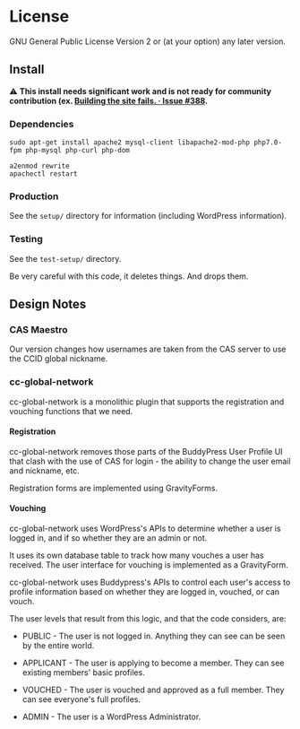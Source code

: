 # License

GNU General Public License Version 2 or (at your option) any later version.


## Install

:warning: **This install needs significant work and is not ready for
community contribution (ex. [Building the site fails. · Issue 
#388][issue388].**

[issue388]: https://github.com/creativecommons/commoners/issues/388


### Dependencies

```shell
sudo apt-get install apache2 mysql-client libapache2-mod-php php7.0-fpm php-mysql php-curl php-dom
```

```shell
a2enmod rewrite
apachectl restart
```


### Production

See the `setup/` directory for information (including WordPress information).


### Testing

See the `test-setup/` directory.

Be very careful with this code, it deletes things. And drops them.


## Design Notes


### CAS Maestro

Our version changes how usernames are taken from the CAS server to use the CCID
global nickname.


### cc-global-network

cc-global-network is a monolithic plugin that supports the registration and
vouching functions that we need.


#### Registration

cc-global-network removes those parts of the BuddyPress User Profile UI that
clash with the use of CAS for login - the ability to change the user email and
nickname, etc.

Registration forms are implemented using GravityForms.


#### Vouching

cc-global-network uses WordPress's APIs to determine whether a user is logged
in, and if so whether they are an admin or not.

It uses its own database table to track how many vouches a user has received.
The user interface for vouching is implemented as a GravityForm.

cc-global-network uses Buddypress's APIs to control each user's access to
profile information based on whether they are logged in, vouched, or can vouch.

The user levels that result from this logic, and that the code considers, are:

* PUBLIC - The user is not logged in. Anything they can see can be seen by the
entire world.

* APPLICANT - The user is applying to become a member. They can see existing
members' basic profiles.

* VOUCHED - The user is vouched and approved as a full member. They can see
everyone's full profiles.

* ADMIN - The user is a WordPress Administrator.
